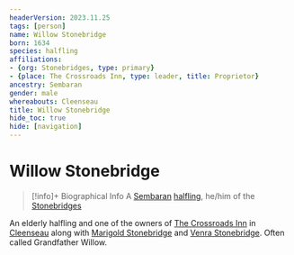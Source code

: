 ```yaml
---
headerVersion: 2023.11.25
tags: [person]
name: Willow Stonebridge
born: 1634
species: halfling
affiliations:
- {org: Stonebridges, type: primary}
- {place: The Crossroads Inn, type: leader, title: Proprietor}
ancestry: Sembaran
gender: male
whereabouts: Cleenseau
title: Willow Stonebridge
hide_toc: true
hide: [navigation]
---
```

# Willow Stonebridge
>[!info]+ Biographical Info
> A [Sembaran](<../../gazetteer/greater-sembara/sembara/sembara.md>) [halfling](<../../species/children-of-the-embodied-gods/halflings/halflings.md>), he/him of the [Stonebridges](<../../groups/halfling-families/stonebridges.md>)
> 
> 
>> 

An elderly halfling and one of the owners of [The Crossroads Inn](<../../gazetteer/greater-sembara/sembara/barony-of-aveil/cleenseau-region/cleenseau/the-crossroads-inn.md>) in [Cleenseau](<../../gazetteer/greater-sembara/sembara/barony-of-aveil/cleenseau-region/cleenseau/cleenseau.md>) along with [Marigold Stonebridge](<./marigold-stonebridge.md>) and [Venra Stonebridge](<./venra-stonebridge.md>). Often called Grandfather Willow. 